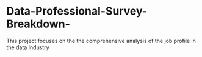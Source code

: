 # Data-Professional-Survey-Breakdown-
This project focuses on the the comprehensive analysis of the job profile in the data Industry 
